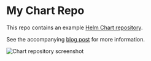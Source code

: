 # My Chart Repo

This repo contains an example [Helm Chart repository](https://helm.sh/docs/chart_repository/).

See the accompanying [blog post](https://www.jacobtomlinson.co.uk/posts/2019/how-to-create-a-helm-chart-repository-with-chartpress-travis-ci-github-pages-and-jekyll/) for more information.

![Chart repository screenshot](https://i.imgur.com/pkOvUO9.png)